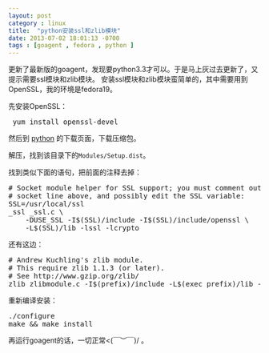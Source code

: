 ```yaml
---
layout: post
category : linux
title:  "python安装ssl和zlib模块"
date: 2013-07-02 18:01:13 -0700
tags : [goagent , fedora , python ]
---
```

更新了最新版的goagent，发现要python3.3才可以。于是马上灰过去更新了，又提示需要ssl模块和zlib模块。
安装ssl模块和zlib模块蛮简单的，其中需要用到OpenSSL，我的环境是fedora19。
<!-- more -->

先安装OpenSSL：

<pre class="prettyprint linenums">
 yum install openssl-devel
</pre>


然后到   <a href="http://www.python.org/download/" target="_blank">python</a>  的下载页面，下载压缩包。

解压，找到该目录下的`Modules/Setup.dist`。

找到类似下面的语句，把前面的注释去掉：

<pre class="prettyprint linenums">
# Socket module helper for SSL support; you must comment out the other
# socket line above, and possibly edit the SSL variable:
SSL=/usr/local/ssl
_ssl _ssl.c \
	-DUSE_SSL -I$(SSL)/include -I$(SSL)/include/openssl \
	-L$(SSL)/lib -lssl -lcrypto
</pre>

还有这边：

<pre class="prettyprint linenums">
# Andrew Kuchling's zlib module.
# This require zlib 1.1.3 (or later).
# See http://www.gzip.org/zlib/
zlib zlibmodule.c -I$(prefix)/include -L$(exec_prefix)/lib -lz
</pre>

重新编译安装：

<pre class="prettyprint linenums">
./configure
make &amp;&amp; make install
</pre>

再运行goagent的话，一切正常<(￣︶￣)/ 。